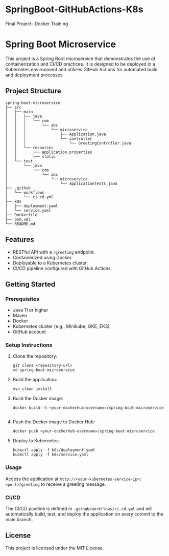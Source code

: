 # SpringBoot-GitHubActions-K8s
Final Project- Docker Training
# Spring Boot Microservice

This project is a Spring Boot microservice that demonstrates the use of containerization and CI/CD practices. It is designed to be deployed in a Kubernetes environment and utilizes GitHub Actions for automated build and deployment processes.

## Project Structure

```
spring-boot-microservice
├── src
│   ├── main
│   │   ├── java
│   │   │   └── com
│   │   │       └── abc
│   │   │           └── microservice
│   │   │               ├── Application.java
│   │   │               └── controller
│   │   │                   └── GreetingController.java
│   │   └── resources
│   │       ├── application.properties
│   │       └── static
│   └── test
│       └── java
│           └── com
│               └── abc
│                   └── microservice
│                       └── ApplicationTests.java
├── .github
│   └── workflows
│       └── ci-cd.yml
├── k8s
│   ├── deployment.yaml
│   └── service.yaml
├── Dockerfile
├── pom.xml
└── README.md
```

## Features

- RESTful API with a `/greeting` endpoint.
- Containerized using Docker.
- Deployable to a Kubernetes cluster.
- CI/CD pipeline configured with GitHub Actions.

## Getting Started

### Prerequisites

- Java 11 or higher
- Maven
- Docker
- Kubernetes cluster (e.g., Minikube, GKE, EKS)
- GitHub account

### Setup Instructions

1. Clone the repository:
   ```
   git clone <repository-url>
   cd spring-boot-microservice
   ```

2. Build the application:
   ```
   mvn clean install
   ```

3. Build the Docker image:
   ```
   docker build -t <your-dockerhub-username>/spring-boot-microservice .
   ```

4. Push the Docker image to Docker Hub:
   ```
   docker push <your-dockerhub-username>/spring-boot-microservice
   ```

5. Deploy to Kubernetes:
   ```
   kubectl apply -f k8s/deployment.yaml
   kubectl apply -f k8s/service.yaml
   ```

### Usage

Access the application at `http://<your-kubernetes-service-ip>:<port>/greeting` to receive a greeting message.

### CI/CD

The CI/CD pipeline is defined in `.github/workflows/ci-cd.yml` and will automatically build, test, and deploy the application on every commit to the main branch.

## License

This project is licensed under the MIT License.